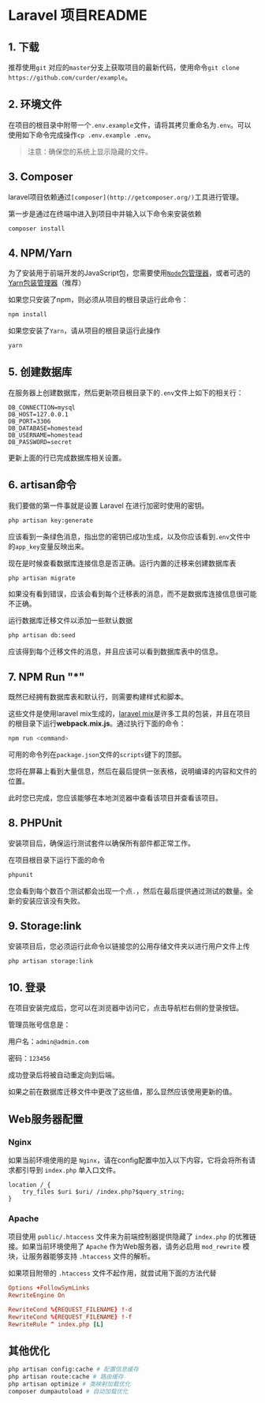 # Laravel 项目README

## 1. 下载

推荐使用`git` 对应的`master`分支上获取项目的最新代码，使用命令`git clone https://github.com/curder/example`。

## 2. 环境文件

在项目的根目录中附带一个`.env.example`文件，请将其拷贝重命名为`.env`。可以使用如下命令完成操作`cp .env.example .env`。

> 注意：确保您的系统上显示隐藏的文件。

## 3. Composer

laravel项目依赖通过`[composer](http://getcomposer.org/)`工具进行管理。

第一步是通过在终端中进入到项目中并输入以下命令来安装依赖

```bash
composer install
```

## 4. NPM/Yarn

为了安装用于前端开发的JavaScript包，您需要使用[`Node`包管理器](https://www.npmjs.com/)，或者可选的[Yarn包装管理器](https://code.facebook.com/posts/1840075619545360)（推荐）

如果您只安装了npm，则必须从项目的根目录运行此命令：

```bash
npm install
```

如果您安装了`Yarn`，请从项目的根目录运行此操作

```bash
yarn
```

## 5. 创建数据库

在服务器上创建数据库，然后更新项目根目录下的`.env`文件上如下的相关行：

```dotenv
DB_CONNECTION=mysql
DB_HOST=127.0.0.1
DB_PORT=3306
DB_DATABASE=homestead
DB_USERNAME=homestead
DB_PASSWORD=secret
```

更新上面的行已完成数据库相关设置。

## 6. artisan命令

我们要做的第一件事就是设置 Laravel 在进行加密时使用的密钥。

```bash
php artisan key:generate
```

应该看到一条绿色消息，指出您的密钥已成功生成，以及你应该看到`.env`文件中的`app_key`变量反映出来。

现在是时候查看数据库连接信息是否正确。运行内置的迁移来创建数据库表

```bash
php artisan migrate
```

如果没有看到错误，应该会看到每个迁移表的消息，而不是数据库连接信息很可能不正确。

运行数据库迁移文件以添加一些默认数据

```bash
php artisan db:seed
```

应该得到每个迁移文件的消息，并且应该可以看到数据库表中的信息。

## 7. NPM Run "*"

既然已经拥有数据库表和默认行，则需要构建样式和脚本。

这些文件是使用laravel
mix生成的，[laravel mix](https://laravel.0x123.com/zh/docs/5.5/mix)是许多工具的包装，并且在项目的根目录下运行**webpack.mix.js**。通过执行下面的命令：

```bash
npm run <command>
```

可用的命令列在`package.json`文件的`scripts`键下的顶部。

您将在屏幕上看到大量信息，然后在最后提供一张表格，说明编译的内容和文件的位置。

此时您已完成，您应该能够在本地浏览器中查看该项目并查看该项目。

## 8. PHPUnit

安装项目后，确保运行测试套件以确保所有部件都正常工作。

在项目根目录下运行下面的命令

```bash
phpunit
```

您会看到每个数百个测试都会出现一个点`.`，然后在最后提供通过测试的数量。全新的安装应该没有失败。

## 9. Storage:link

安装项目后，您必须运行此命令以链接您的公用存储文件夹以进行用户文件上传

```bash
php artisan storage:link
```

## 10. 登录

在项目安装完成后，您可以在浏览器中访问它，点击导航栏右侧的登录按钮。

管理员账号信息是：

用户名：`admin@admin.com`

密码：`123456`

成功登录后将被自动重定向到后端。

如果之前在数据库迁移文件中更改了这些值，那么显然应该使用更新的值。

## Web服务器配置

### Nginx

如果当前环境使用的是 `Nginx`，请在config配置中加入以下内容，它将会将所有请求都引导到 `index.php` 单入口文件。

```
location / {
    try_files $uri $uri/ /index.php?$query_string;
}
```

### Apache

项目使用 `public/.htaccess` 文件来为前端控制器提供隐藏了 `index.php` 的优雅链接。如果当前环境使用了 `Apache` 作为Web服务器，请务必启用 `mod_rewrite`
模块，让服务器能够支持 `.htaccess` 文件的解析。

如果项目附带的 `.htaccess` 文件不起作用，就尝试用下面的方法代替

```conf
Options +FollowSymLinks
RewriteEngine On

RewriteCond %{REQUEST_FILENAME} !-d
RewriteCond %{REQUEST_FILENAME} !-f
RewriteRule ^ index.php [L]
```

## 其他优化

```bash
php artisan config:cache # 配置信息缓存
php artisan route:cache # 路由缓存
php artisan optimize # 类映射加载优化
composer dumpautoload # 自动加载优化
```
